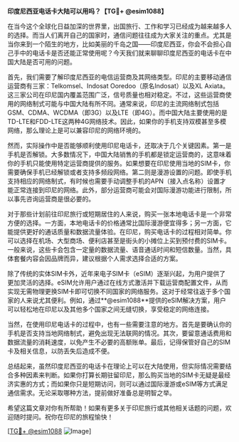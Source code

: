 **印度尼西亚电话卡大陆可以用吗？【TG💪+ @esim1088】**

在当今这个全球化日益加深的世界里，出国旅行、工作和学习已经成为越来越多人的选择。而当人们离开自己的国家时，通信问题往往成为大家关注的重点。尤其是当你来到一个陌生的地方，比如美丽的千岛之国——印度尼西亚，你会不会担心自己手中的电话卡是否还能正常使用呢？今天我们就来聊聊印度尼西亚的电话卡在中国大陆是否可用的问题。

首先，我们需要了解印度尼西亚的电信运营商及其网络类型。印尼的主要移动通信运营商有三家：Telkomsel、Indosat Ooredoo（原名Indosat）以及XL Axiata。这三家公司在印尼国内覆盖范围广泛，信号质量也相对稳定。不过，这些运营商使用的网络制式可能与中国大陆有所不同。通常来说，印尼的主流网络制式包括GSM、CDMA、WCDMA（即3G）以及LTE（即4G）。而中国大陆主要使用的是TD-LTE和FDD-LTE这两种4G网络技术。因此，如果你的手机支持双模甚至多模网络，那么理论上是可以兼容印尼的网络环境的。

然而，实际操作中是否能够顺利使用印尼电话卡，还取决于几个关键因素。第一是手机是否解锁。大多数情况下，中国大陆销售的手机都是锁定运营商的，这意味着你的手机只能使用特定运营商提供的服务。如果想要在印尼使用当地的SIM卡，你需要确保手机已经解锁或者支持多频段网络。第二则是漫游设置的问题。即使手机支持相应的网络制式，有时候也需要手动调整手机的APN（接入点名称）设置才能正常连接到印尼的网络。此外，部分运营商可能会对国际漫游功能进行限制，所以事先咨询运营商是很必要的。

对于那些计划前往印尼旅行或短期居住的人来说，购买一张本地电话卡是一个非常方便的选择。一方面，本地电话卡的价格通常比国际漫游便宜得多；另一方面，它能提供更好的通话质量和数据流量体验。在印尼，购买电话卡的过程相对简单。你可以选择在机场、大型商场、便利店甚至是街头的小摊位上买到预付费的SIM卡。一般来说，这些卡会包含一定量的数据流量、语音通话时间和短信数量。当然，具体套餐内容会因品牌而异，建议根据个人需求选择合适的方案。

除了传统的实体SIM卡外，近年来电子SIM卡（eSIM）逐渐兴起，为用户提供了更加灵活的选择。eSIM允许用户通过在线方式激活并下载运营商配置文件，从而实现无需物理更换SIM卡即可切换不同国家的网络服务。这对于经常往返于多个国家的人来说尤其便利。例如，通过**@esim1088**提供的eSIM解决方案，用户可以轻松地在印尼以及其他多个国家之间无缝切换，享受稳定的网络连接。

当然，在使用印尼电话卡的过程中，也有一些需要注意的地方。首先是要确认你的手机是否支持当地网络制式，避免出现无法联网的情况。其次，要留意通话费用和数据流量的消耗速度，以免产生不必要的高额账单。最后，记得保管好自己的SIM卡及相关信息，以防丢失后造成不便。

总结起来，虽然印度尼西亚的电话卡在理论上可以在大陆使用，但实际情况需要结合多种因素来判断。如果你打算长期驻留印尼，那么购买当地的SIM卡无疑是最经济实惠的方式；而如果你只是短期访问，则可以通过国际漫游或eSIM等方式满足通信需求。无论采取哪种方法，提前做好准备总是明智之举。

希望这篇文章对你有所帮助！如果有更多关于印尼旅行或其他相关话题的问题，欢迎随时提问。祝你在印尼的旅程愉快！

[[TG💪+ @esim1088](https://t.me/s/esim1088) ![Image](https://i.postimg.cc/4NQfJmqS/Snipaste-2025-05-13-00-14-12.png)]